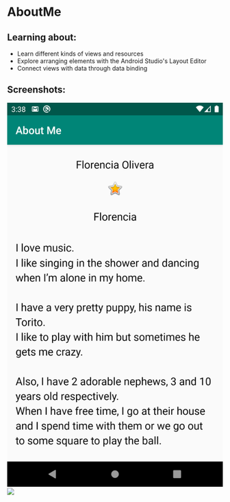 # AboutMe
## Learning about:
* Learn different kinds of views and resources
* Explore arranging elements with the Android Studio's Layout Editor
* Connect views with data through data binding
## Screenshots:
![](screenshots/nickname.png)
![](screenshots/nicknameinpu.png)
